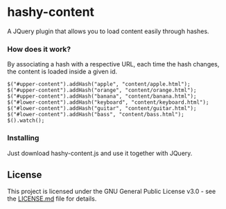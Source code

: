 # hashy-content

A JQuery plugin that allows you to load content easily through hashes.

### How does it work?

By associating a hash with a respective URL, each time the hash changes, the content is loaded inside a given id.

```
$("#upper-content").addHash("apple", "content/apple.html");
$("#upper-content").addHash("orange", "content/orange.html");
$("#upper-content").addHash("banana", "content/banana.html");
$("#lower-content").addHash("keyboard", "content/keyboard.html");
$("#lower-content").addHash("guitar", "content/guitar.html");
$("#lower-content").addHash("bass", "content/bass.html");
$().watch();
```

### Installing

Just download hashy-content.js and use it together with JQuery.

## License

This project is licensed under the GNU General Public License v3.0 - see the [LICENSE.md](LICENSE.md) file for details.

